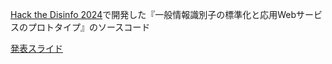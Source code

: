 [Hack the Disinfo 2024](https://www.disinfo2024.code4japan.org/Hack-the-Disinfo-2024-7a203c2034a240bf88ff3017d8802fcd)で開発した『一般情報識別子の標準化と応用Webサービスのプロトタイプ』のソースコード

[発表スライド](https://speakerdeck.com/hokamoto/general-information-id-hack-the-disinfo-2024)
